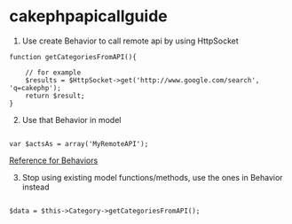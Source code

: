 # cakephpapicallguide

1. Use create Behavior to call remote api by using HttpSocket

```
function getCategoriesFromAPI(){

	// for example
	$results = $HttpSocket->get('http://www.google.com/search', 'q=cakephp');
	return $result;
}

```

2. Use that Behavior in model

```

var $actsAs = array('MyRemoteAPI');

```

[Reference for Behaviors](http://book.cakephp.org/1.3/en/The-Manual/Developing-with-CakePHP/Behaviors.html)

3. Stop using existing model functions/methods, use the ones in Behavior instead

```

$data = $this->Category->getCategoriesFromAPI();

```
 